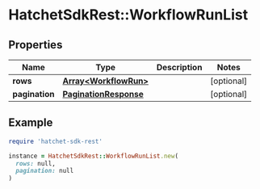 # HatchetSdkRest::WorkflowRunList

## Properties

| Name | Type | Description | Notes |
| ---- | ---- | ----------- | ----- |
| **rows** | [**Array&lt;WorkflowRun&gt;**](WorkflowRun.md) |  | [optional] |
| **pagination** | [**PaginationResponse**](PaginationResponse.md) |  | [optional] |

## Example

```ruby
require 'hatchet-sdk-rest'

instance = HatchetSdkRest::WorkflowRunList.new(
  rows: null,
  pagination: null
)
```


